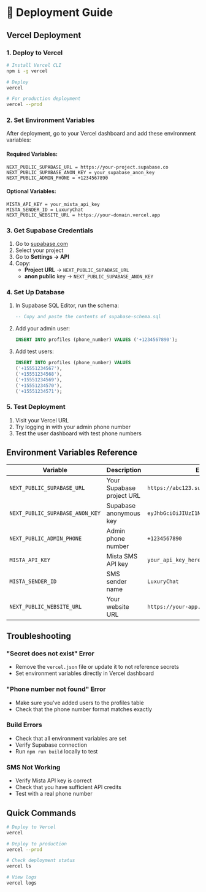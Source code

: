 # 🚀 Deployment Guide

## Vercel Deployment

### 1. **Deploy to Vercel**

```bash
# Install Vercel CLI
npm i -g vercel

# Deploy
vercel

# For production deployment
vercel --prod
```

### 2. **Set Environment Variables**

After deployment, go to your Vercel dashboard and add these environment variables:

#### **Required Variables:**
```
NEXT_PUBLIC_SUPABASE_URL = https://your-project.supabase.co
NEXT_PUBLIC_SUPABASE_ANON_KEY = your_supabase_anon_key
NEXT_PUBLIC_ADMIN_PHONE = +1234567890
```

#### **Optional Variables:**
```
MISTA_API_KEY = your_mista_api_key
MISTA_SENDER_ID = LuxuryChat
NEXT_PUBLIC_WEBSITE_URL = https://your-domain.vercel.app
```

### 3. **Get Supabase Credentials**

1. Go to [supabase.com](https://supabase.com)
2. Select your project
3. Go to **Settings → API**
4. Copy:
   - **Project URL** → `NEXT_PUBLIC_SUPABASE_URL`
   - **anon public** key → `NEXT_PUBLIC_SUPABASE_ANON_KEY`

### 4. **Set Up Database**

1. In Supabase SQL Editor, run the schema:
   ```sql
   -- Copy and paste the contents of supabase-schema.sql
   ```

2. Add your admin user:
   ```sql
   INSERT INTO profiles (phone_number) VALUES ('+1234567890');
   ```

3. Add test users:
   ```sql
   INSERT INTO profiles (phone_number) VALUES 
   ('+15551234567'),
   ('+15551234568'),
   ('+15551234569'),
   ('+15551234570'),
   ('+15551234571');
   ```

### 5. **Test Deployment**

1. Visit your Vercel URL
2. Try logging in with your admin phone number
3. Test the user dashboard with test phone numbers

## Environment Variables Reference

| Variable | Description | Example |
|----------|-------------|---------|
| `NEXT_PUBLIC_SUPABASE_URL` | Your Supabase project URL | `https://abc123.supabase.co` |
| `NEXT_PUBLIC_SUPABASE_ANON_KEY` | Supabase anonymous key | `eyJhbGciOiJIUzI1NiIsInR5cCI6IkpXVCJ9...` |
| `NEXT_PUBLIC_ADMIN_PHONE` | Admin phone number | `+1234567890` |
| `MISTA_API_KEY` | Mista SMS API key | `your_api_key_here` |
| `MISTA_SENDER_ID` | SMS sender name | `LuxuryChat` |
| `NEXT_PUBLIC_WEBSITE_URL` | Your website URL | `https://your-app.vercel.app` |

## Troubleshooting

### **"Secret does not exist" Error**
- Remove the `vercel.json` file or update it to not reference secrets
- Set environment variables directly in Vercel dashboard

### **"Phone number not found" Error**
- Make sure you've added users to the profiles table
- Check that the phone number format matches exactly

### **Build Errors**
- Check that all environment variables are set
- Verify Supabase connection
- Run `npm run build` locally to test

### **SMS Not Working**
- Verify Mista API key is correct
- Check that you have sufficient API credits
- Test with a real phone number

## Quick Commands

```bash
# Deploy to Vercel
vercel

# Deploy to production
vercel --prod

# Check deployment status
vercel ls

# View logs
vercel logs
```
